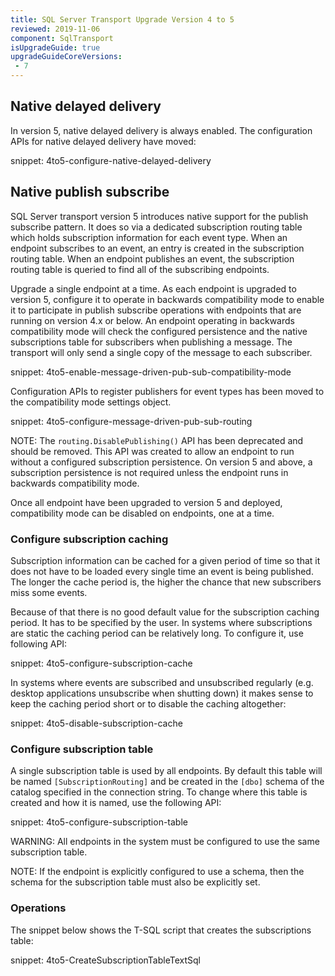 ```yaml
---
title: SQL Server Transport Upgrade Version 4 to 5
reviewed: 2019-11-06
component: SqlTransport
isUpgradeGuide: true
upgradeGuideCoreVersions:
 - 7
---
```



## Native delayed delivery

In version 5, native delayed delivery is always enabled. The configuration APIs for native delayed delivery have moved:

snippet: 4to5-configure-native-delayed-delivery

## Native publish subscribe

SQL Server transport version 5 introduces native support for the publish subscribe pattern. It does so via a dedicated subscription routing table which holds subscription information for each event type. When an endpoint subscribes to an event, an entry is created in the subscription routing table. When an endpoint publishes an event, the subscription routing table is queried to find all of the subscribing endpoints.

Upgrade a single endpoint at a time. As each endpoint is upgraded to version 5, configure it to operate in backwards compatibility mode to enable it to participate in publish subscribe operations with endpoints that are running on version 4.x or below. An endpoint operating in backwards compatibility mode will check the configured persistence and the native subscriptions table for subscribers when publishing a message. The transport will only send a single copy of the message to each subscriber.

snippet: 4to5-enable-message-driven-pub-sub-compatibility-mode

Configuration APIs to register publishers for event types has been moved to the compatibility mode settings object.

snippet: 4to5-configure-message-driven-pub-sub-routing

NOTE: The `routing.DisablePublishing()` API has been deprecated and should be removed. This API was created to allow an endpoint to run without a configured subscription persistence. On version 5 and above, a subscription persistence is not required unless the endpoint runs in backwards compatibility mode.

Once all endpoint have been upgraded to version 5 and deployed, compatibility mode can be disabled on endpoints, one at a time.


### Configure subscription caching

Subscription information can be cached for a given period of time so that it does not have to be loaded every single time an event is being published. The longer the cache period is, the higher the chance that new subscribers miss some events.

Because of that there is no good default value for the subscription caching period. It has to be specified by the user. In systems where subscriptions are static the caching period can be relatively long. To configure it, use following API:

snippet: 4to5-configure-subscription-cache

In systems where events are subscribed and unsubscribed regularly (e.g. desktop applications unsubscribe when shutting down) it makes sense to keep the caching period short or to disable the caching altogether:

snippet: 4to5-disable-subscription-cache

### Configure subscription table

A single subscription table is used by all endpoints. By default this table will be named `[SubscriptionRouting]` and be created in the `[dbo]` schema of the catalog specified in the connection string. To change where this table is created and how it is named, use the following API:

snippet: 4to5-configure-subscription-table

WARNING: All endpoints in the system must be configured to use the same subscription table.

NOTE: If the endpoint is explicitly configured to use a schema, then the schema for the subscription table must also be explicitly set. 


### Operations

The snippet below shows the T-SQL script that creates the subscriptions table:

snippet: 4to5-CreateSubscriptionTableTextSql